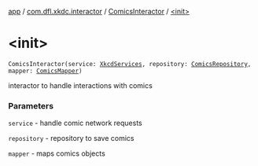 [app](../../index.md) / [com.dfl.xkdc.interactor](../index.md) / [ComicsInteractor](index.md) / [&lt;init&gt;](./-init-.md)

# &lt;init&gt;

`ComicsInteractor(service: `[`XkcdServices`](../../com.dfl.xkdc.network/-xkcd-services/index.md)`, repository: `[`ComicsRepository`](../../com.dfl.xkdc.repository/-comics-repository/index.md)`, mapper: `[`ComicsMapper`](../../com.dfl.xkdc.mapper/-comics-mapper/index.md)`)`

interactor to handle interactions with comics

### Parameters

`service` - handle comic network requests

`repository` - repository to save comics

`mapper` - maps comics objects